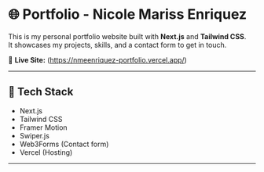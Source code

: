 # 🌐 Portfolio - Nicole Mariss Enriquez

This is my personal portfolio website built with **Next.js** and **Tailwind CSS**.  
It showcases my projects, skills, and a contact form to get in touch.  

🔗 **Live Site:** (https://nmeenriquez-portfolio.vercel.app/)

---

## 🚀 Tech Stack
- Next.js  
- Tailwind CSS  
- Framer Motion  
- Swiper.js  
- Web3Forms (Contact form)  
- Vercel (Hosting)  

---


